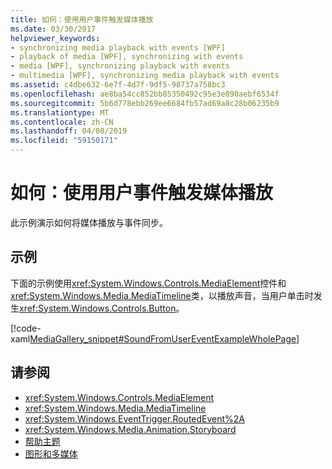 ```yaml
---
title: 如何：使用用户事件触发媒体播放
ms.date: 03/30/2017
helpviewer_keywords:
- synchronizing media playback with events [WPF]
- playback of media [WPF], synchronizing with events
- media [WPF], synchronizing playback with events
- multimedia [WPF], synchronizing media playback with events
ms.assetid: c4dbe632-6e7f-4d7f-9df5-98737a758bc3
ms.openlocfilehash: ae8ba54cc852bb85350492c95e3e890aebf6534f
ms.sourcegitcommit: 5b6d778ebb269ee6684fb57ad69a8c28b06235b9
ms.translationtype: MT
ms.contentlocale: zh-CN
ms.lasthandoff: 04/08/2019
ms.locfileid: "59150171"
---
```

# <a name="how-to-trigger-media-playback-with-a-user-event"></a>如何：使用用户事件触发媒体播放
此示例演示如何将媒体播放与事件同步。  
  
## <a name="example"></a>示例  
 下面的示例使用<xref:System.Windows.Controls.MediaElement>控件和<xref:System.Windows.Media.MediaTimeline>类，以播放声音，当用户单击时发生<xref:System.Windows.Controls.Button>。  
  
 [!code-xaml[MediaGallery_snippet#SoundFromUserEventExampleWholePage](~/samples/snippets/csharp/VS_Snippets_Wpf/MediaGallery_snippet/CSharp/SoundFromUserEventExample.xaml#soundfromusereventexamplewholepage)]  
  
## <a name="see-also"></a>请参阅

- <xref:System.Windows.Controls.MediaElement>
- <xref:System.Windows.Media.MediaTimeline>
- <xref:System.Windows.EventTrigger.RoutedEvent%2A>
- <xref:System.Windows.Media.Animation.Storyboard>
- [帮助主题](audio-and-video-how-to-topics.md)
- [图形和多媒体](index.md)
